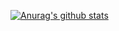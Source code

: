 [![Anurag's github stats](https://github-readme-stats.vercel.app/api?username=crossoverJie)](https://github.com/anuraghazra/github-readme-stats)


